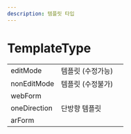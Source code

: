 ```yaml
---
description: 템플릿 타입
---
```


# TemplateType

|              |            |   |
| ------------ | ---------- | - |
| editMode     | 템플릿 (수정가능) |   |
| nonEditMode  | 템플릿 (수정불가) |   |
| webForm      |            |   |
| oneDirection | 단방향 템플릿    |   |
| arForm       |            |   |

&#x20;
